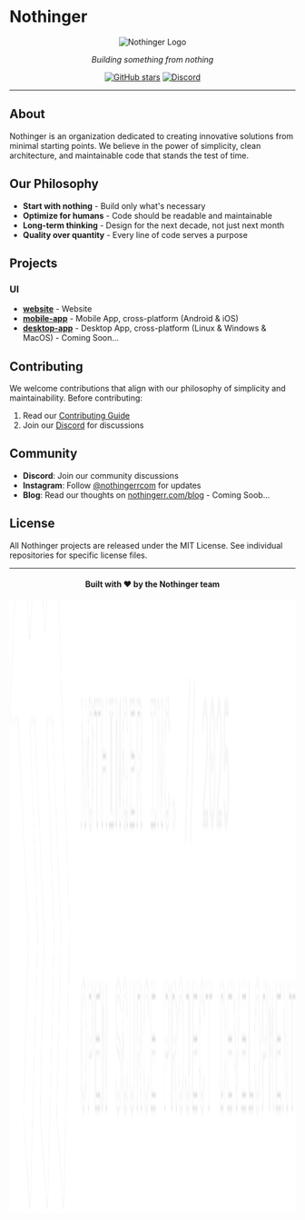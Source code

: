 # Nothinger

<div align="center">
  <img src="https://raw.githubusercontent.com/nothingerrcom/.github/refs/heads/main/profile/logo-bg.png" alt="Nothinger Logo" width="200" height="200"/>
  
  <p><em>Building something from nothing</em></p>
  
  [![GitHub stars](https://img.shields.io/github/stars/nothingerrcom?style=for-the-badge)](https://github.com/nothingerrcom)
  [![Discord](https://img.shields.io/discord/1329854982601834496?color=7289da&label=Discord&logo=discord&logoColor=white&style=for-the-badge)](https://discord.gg/gsUECUjHRu)
</div>

---

## About

Nothinger is an organization dedicated to creating innovative solutions from minimal starting points. We believe in the power of simplicity, clean architecture, and maintainable code that stands the test of time.

## Our Philosophy

- **Start with nothing** - Build only what's necessary
- **Optimize for humans** - Code should be readable and maintainable
- **Long-term thinking** - Design for the next decade, not just next month
- **Quality over quantity** - Every line of code serves a purpose

## Projects

### UI
- **[website](https://github.com/nothingerrcom/website)** - Website
- **[mobile-app](https://github.com/nothingerrcom/mobile-app)** - Mobile App, cross-platform (Android & iOS)
- **[desktop-app](https://github.com/nothingerrcom/desktop-app)** - Desktop App, cross-platform (Linux & Windows & MacOS) - Coming Soon...

## Contributing

We welcome contributions that align with our philosophy of simplicity and maintainability. Before contributing:

1. Read our [Contributing Guide](CONTRIBUTING.md)
3. Join our [Discord](https://discord.gg/gsUECUjHRu) for discussions

## Community

- **Discord**: Join our community discussions
- **Instagram**: Follow [@nothingerrcom](https://instagram.com/nothingerrcom) for updates
- **Blog**: Read our thoughts on [nothingerr.com/blog](https://nothingerr.com/blog) - Coming Soob...

## License

All Nothinger projects are released under the MIT License. See individual repositories for specific license files.

---

<div align="center">
  <h4>Built with ❤️ by the Nothinger team</h4>
</div>
    <img src="https://raw.githubusercontent.com/nothingerrcom/.github/refs/heads/main/profile/nothinger_wordmark_tagline.webp" alt="Nothinger Logo" width="1920" height="1080"/>
